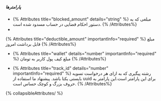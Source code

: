 ##### پارامترها

- {% Attributes title="blocked_amount" details="string" %}
مبلغی که به دستور احکام قضایی در حساب مسدود شده است.
{% /Attributes%}
- 
{% Attributes title="deductible_amount" importantInfo="required" %}
مبلغ قابل برداشت امروز
{% /Attributes%}



- {% Attributes title="wallet" details="number" importantInfo="required" %}
مبلغ کیف پول کاربر به تومان
{% /Attributes%}


- {% Attributes title="track_id" details="number" importantInfo="required" %}
رشته پیگیری که به ازای هر درخواست تسویه بایستی یکتا باشد. پیشنهاد ما استفاده از uuid برای این پارامتر است.این پارامتر به حروف بزرگ و کوچک حساس است.
{% /Attributes%}


{% collapsibleAttributes/ %}